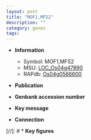 ```yaml
---
layout: post
title: "MOF1,MFS2"
description: ""
category: genes
tags: 
---
```


* **Information**  
    + Symbol: MOF1,MFS2  
    + MSU: [LOC_Os04g47890](http://rice.uga.edu/cgi-bin/ORF_infopage.cgi?orf=LOC_Os04g47890)  
    + RAPdb: [Os04g0566600](http://rapdb.dna.affrc.go.jp/viewer/gbrowse_details/irgsp1?name=Os04g0566600)  

* **Publication**  

* **Genbank accession number**  

* **Key message**  

* **Connection**  

[//]: # * **Key figures**  


